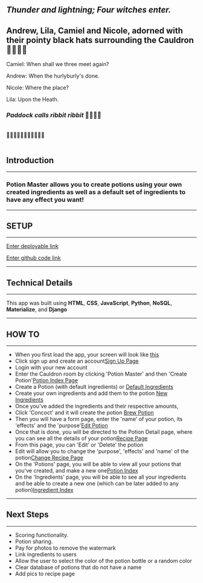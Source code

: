 ## _Thunder and lightning; Four witches enter._

## Andrew, Lila, Camiel and Nicole, adorned with their pointy black hats surrounding the Cauldron🧙🧙🧙🧙

Camiel: When shall we three meet again?

Andrew: When the hurlyburly's done.

Nicole: Where the place?

Lila: Upon the Heath.

### _Paddock calls_ _ribbit_ _ribbit_ 🐸🐸🐸🐸

<br />
🔮✨🔮✨🔮✨🔮✨🔮✨🔮
<br/>
</br>

## Introduction

<hr />

### Potion Master allows you to create potions using your own created ingredients as well as a default set of ingredients to have any effect you want!

<hr />

## SETUP

<hr />

[Enter deployable link](google.ca)

[Enter github code link](google.com)

<hr/>

## Technical Details

<hr/>

This app was built using **HTML**, **CSS**, **JavaScript**, **Python**, **NoSQL**, **Materialize**, and **Django**

<hr />

## HOW TO

<hr />

- When you first load the app, your screen will look like [this](https://imgur.com/oNx0b0J)
- Click sign up and create an account[Sign Up Page]()
- Login with your new account
- Enter the Cauldron room by clicking 'Potion Master' and then 'Create Potion'[Potion Index Page](https://imgur.com/6Yk0NPq)
- Create a Potion (with default ingredients) or [Default Ingredients](https://imgur.com/bK0iAbJ)
- Create your own ingredients and add them to the potion [New Ingredients](https://imgur.com/MZHXpOv)
- Once you've added the ingredients and their respective amounts,
- Click 'Concoct' and it will create the potion [Brew Potion](https://imgur.com/undefined)
- Then you will have a form page, enter the 'name' of your potion, its 'effects' and the 'purpose'[Edit Potion](https://imgur.com/VBODRZq)
- Once that is done, you will be directed to the Potion Detail page, where you can see all the details of your potion[Recipe Page](https://imgur.com/lniMOXQ)
- From this page, you can 'Edit' or 'Delete' the potion
- Edit will allow you to change the 'purpose', 'effects' and 'name' of the potion[Change Recipe Page](https://imgur.com/LNxua5j)
- On the 'Potions' page, you will be able to view all your potions that you've created, and make a new one[Potion Index](https://imgur.com/6Yk0NPq)
- On the 'Ingredients' page, you will be able to see all your ingredients and be able to create a new one (which can be later added to any potion)[Ingredient Index](https://imgur.com/gNAe3Rq)

<hr />

## Next Steps

<hr />

- Scoring functionality.
- Potion sharing.
- Pay for photos to remove the watermark
- Link ingredients to users
- Allow the user to select the color of the potion bottle or a random color
- Clear database of potions that do not have a name
- Add pics to recipe page
